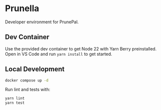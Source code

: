# Prunella

Developer environment for PrunePal.

## Dev Container

Use the provided dev container to get Node 22 with Yarn Berry preinstalled.
Open in VS Code and run `yarn install` to get started.

## Local Development

```bash
docker compose up -d
```

Run lint and tests with:

```bash
yarn lint
yarn test
```

